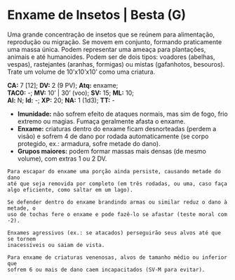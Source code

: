 # Enxame de Insetos | Besta (G)

Uma grande concentração de insetos que se reúnem para alimentação, reprodução ou migração. Se movem em conjunto, formando praticamente uma massa única. Podem representar uma ameaça para plantações, animais e até humanoides. Podem ser de dois tipos: voadores (abelhas, vespas), rastejantes (aranhas, formigas) ou mistas (gafanhotos, besouros). Trate um volume de 10’x10’x10’ como uma criatura.

**CA:** 7 [12]; **DV:** 2 (9 PV); **Atq:** enxame;  
**TAC0:** -; **MV:** 10’ | 30’ (voo); **SV:** 15; **ML:** 10;  
**Al:** N; **Id:** -; **XP:** 20; **NA:** 1 (1d3); **TT:** -

- **Imunidade:** não sofrem efeito de ataques normais, mas sim de fogo, frio extremo ou magias. Fumaça geralmente afasta o enxame.  
- **Enxame:** criaturas dentro do enxame ficam desnorteadas (perdem a visão) e sofrem 4 de dano por rodada automaticamente (se corpo protegido, ex.: armadura, sofre metade do dano).  
- **Grupos maiores:** podem formar massas mais densas (de mesmo volume), com extras 1 ou 2 DV.

````
Para escapar do enxame uma porção ainda persiste, causando metade do dano
até que seja removida por completo (em três rodadas, ou uma, caso faça 
algo eficiente, como saltar em um lago).
````

````
Se defender dentro do enxame brandindo armas ou similar reduz o dano à metade, o
uso de tochas fere o enxame e pode fazê-lo se afastar (teste moral com -2).
````

````
Enxames agressivos (ex.: se atacados) perseguirão seus alvos até que se tornem
inacessíveis ou saiam de vista.
````

````
Para enxame de criaturas venenosas, alvos de tamanho médio ou inferior que
sofrem 6 ou mais de dano caem incapacitados (SV-M para evitar).
````